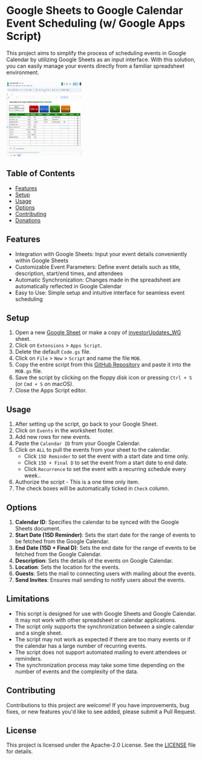 # Google Sheets to Google Calendar Event Scheduling (w/ Google Apps Script)

This project aims to simplify the process of scheduling events in Google Calendar by utilizing Google Sheets as an input interface. With this solution, you can easily manage your events directly from a familiar spreadsheet environment.

<img src="images/events.png" alt="Event Scheduling Sheet" width="200" height="200">

## Table of Contents

- [Features](#features)
- [Setup](#setup)
- [Usage](#usage)
- [Options](#options)
- [Contributing](#contributing)
- [Donations](#donations)

## Features

- Integration with Google Sheets: Input your event details conveniently within Google Sheets
- Customizable Event Parameters: Define event details such as title, description, start/end times, and attendees
- Automatic Synchronization: Changes made in the spreadsheet are automatically reflected in Google Calendar
- Easy to Use: Simple setup and intuitive interface for seamless event scheduling

## Setup

1. Open a new [Google Sheet](https://sheets.google.com) or make a copy of [investorUpdates_WG](https://docs.google.com/spreadsheets/d/1GJ3o32q4cvaWIahB7Qqvqh1qXuu1NgZffxmR5Dyg0Qw/edit?usp=drive_link) sheet.
2. Click on `Extensions` > `Apps Script`.
3. Delete the default `Code.gs` file.
4. Click on `File` > `New` > `Script` and name the file `MOB`.
5. Copy the entire script from this [GitHub Repository](https://github.com/MobinMithun/GoogleSheets_EventScheduling_JS/blob/main/apps_script.gs) and paste it into the `MOB.gs` file.
6. Save the script by clicking on the floppy disk icon or pressing `Ctrl + S` (or `Cmd + S` on macOS).
7. Close the Apps Script editor.

## Usage

1. After setting up the script, go back to your Google Sheet.
2. Click on `Events` in the worksheet footer.
3. Add new rows for new events.
4. Paste the `Calendar ID` from your Google Calendar.
5. Click on `ALL` to pull the events from your sheet to the calendar.
   - Click `15D Reminder` to set the event with a start date and time only.
   - Click `15D + Final D` to set the event from a start date to end date.
   - Click `Recurrence` to set the event with a recurring schedule every week..
6. Authorize the script - This is a one time only item.
7. The check boxes will be automatically ticked in `Check` column.

## Options

1. **Calendar ID**: Specifies the calendar to be synced with the Google Sheets document. 
2. **Start Date (15D Reminder)**: Sets the start date for the range of events to be fetched from the Google Calendar. 
3. **End Date (15D + Final D)**: Sets the end date for the range of events to be fetched from the Google Calendar. 
4. **Description**: Sets the details of the events on Google Calendar.
5. **Location**: Sets the location for the events.
6. **Guests**: Sets the mail to connecting users with mailing about the events.
7. **Send Invites**: Ensures mail sending to notify users about the events.

## Limitations

- This script is designed for use with Google Sheets and Google Calendar. It may not work with other spreadsheet or calendar applications.
- The script only supports the synchronization between a single calendar and a single sheet.
- The script may not work as expected if there are too many events or if the calendar has a large number of recurring events.
- The script does not support automated mailing to event attendees or reminders.
- The synchronization process may take some time depending on the number of events and the complexity of the data.

## Contributing

Contributions to this project are welcome! If you have improvements, bug fixes, or new features you'd like to see added, please submit a Pull Request.

## License

This project is licensed under the Apache-2.0 License. See the [LICENSE](https://github.com/MobinMithun/GoogleSheets_EventScheduling_JS/blob/main/LICENSE) file for details.




